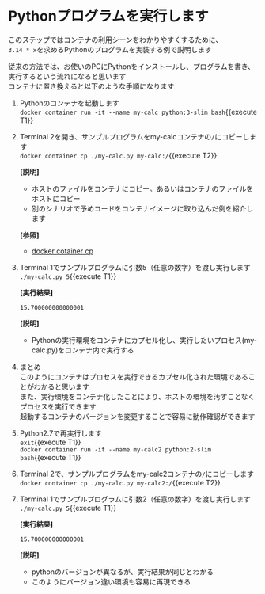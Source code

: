 # Pythonプログラムを実行します

このステップではコンテナの利用シーンをわかりやすくするために、<br/>
`3.14 * x`を求めるPythonのプログラムを実装する例で説明します<br/>

従来の方法では、お使いのPCにPythonをインストールし、プログラムを書き、実行するという流れになると思います<br/>
コンテナに置き換えると以下のような手順になります<br/>

1. Pythonのコンテナを起動します<br/>
  `docker container run -it --name my-calc python:3-slim bash`{{execute T1}} <br/>

2. Terminal 2を開き、サンプルプログラムをmy-calcコンテナの`/`にコピーします<br/>
  `docker container cp ./my-calc.py my-calc:/`{{execute T2}} <br/>

    **[説明]**<br/>
      - ホストのファイルをコンテナにコピー。あるいはコンテナのファイルをホストにコピー
      - 別のシナリオで予めコードをコンテナイメージに取り込んだ例を紹介します<br/>

    **[参照]**<br/>
      - [docker cotainer cp](https://docs.docker.com/engine/reference/commandline/container_cp/)

3. Terminal 1でサンプルプログラムに引数5（任意の数字）を渡し実行します<br/>
  `./my-calc.py 5`{{execute T1}} <br/>

    **[実行結果]**<br/>

    ```shell
    15.700000000000001
    ```

    **[説明]**<br/>
      - Pythonの実行環境をコンテナにカプセル化し、実行したいプロセス(my-calc.py)をコンテナ内で実行する

4. まとめ<br/>
  このようにコンテナはプロセスを実行できるカプセル化された環境であることがわかると思います<br/>
  また、実行環境をコンテナ化したことにより、ホストの環境を汚すことなくプロセスを実行できます<br/>
  起動するコンテナのバージョンを変更することで容易に動作確認ができます

5. Python2.7で再実行します<br/>
  `exit`{{execute T1}} <br/>
  `docker container run -it --name my-calc2 python:2-slim bash`{{execute T1}} <br/>

6. Terminal 2で、サンプルプログラムをmy-calc2コンテナの`/`にコピーします<br/>
  `docker container cp ./my-calc.py my-calc2:/`{{execute T2}} <br/>

7. Terminal 1でサンプルプログラムに引数2（任意の数字）を渡し実行します<br/>
  `./my-calc.py 5`{{execute T1}} <br/>

    **[実行結果]**<br/>

    ```shell
    15.700000000000001
    ```

    **[説明]**<br/>
      - pythonのバージョンが異なるが、実行結果が同じとわかる
      - このようにバージョン違い環境も容易に再現できる